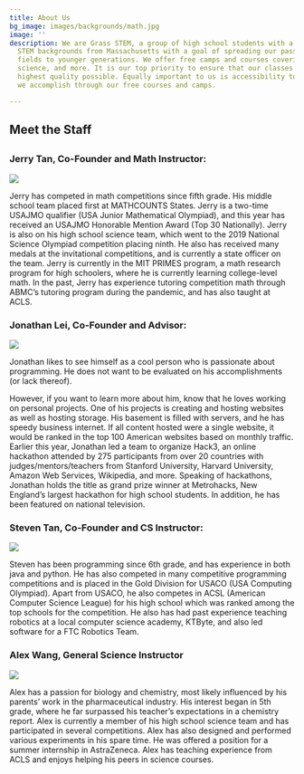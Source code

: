 ```yaml
---
title: About Us
bg_image: images/backgrounds/math.jpg
image: ''
description: We are Grass STEM, a group of high school students with a variety of
  STEM backgrounds from Massachusetts with a goal of spreading our passion for STEM
  fields to younger generations. We offer free camps and courses covering math, computer
  science, and more. It is our top priority to ensure that our classes are of the
  highest quality possible. Equally important to us is accessibility to all, which
  we accomplish through our free courses and camps.

---
```

## Meet the Staff

## 

### Jerry Tan, Co-Founder and Math Instructor:

![](/images/teachers/jerrytan.jpg)

Jerry has competed in math competitions since fifth grade. His middle school team placed first at MATHCOUNTS States. Jerry is a two-time USAJMO qualifier (USA Junior Mathematical Olympiad), and this year has received an USAJMO Honorable Mention Award (Top 30 Nationally). Jerry is also on his high school science team, which went to the 2019 National Science Olympiad competition placing ninth. He also has received many medals at the invitational competitions, and is currently a state officer on the team. Jerry is currently in the MIT PRIMES program, a math research program for high schoolers, where he is currently learning college-level math. In the past, Jerry has experience tutoring competition math through ABMC’s tutoring program during the pandemic, and has also taught at ACLS.

### Jonathan Lei, Co-Founder and Advisor:

![](/images/teachers/teacher-1.jpg)

Jonathan likes to see himself as a cool person who is passionate about programming. He does not want to be evaluated on his accomplishments (or lack thereof).

However, if you want to learn more about him, know that he loves working on personal projects. One of his projects is creating and hosting websites as well as hosting storage. His basement is filled with servers, and he has speedy business internet. If all content hosted were a single website, it would be ranked in the top 100 American websites based on monthly traffic. Earlier this year, Jonathan led a team to organize Hack3, an online hackathon attended by 275 participants from over 20 countries with judges/mentors/teachers from Stanford University, Harvard University, Amazon Web Services, Wikipedia, and more. Speaking of hackathons, Jonathan holds the title as grand prize winner at Metrohacks, New England’s largest hackathon for high school students. In addition, he has been featured on national television.

### Steven Tan, Co-Founder and CS Instructor:

![](/images/teachers/steventan.jpg)

Steven has been programming since 6th grade, and has experience in both java and python. He has also competed in many competitive programming competitions and is placed in the Gold Division for USACO (USA Computing Olympiad). Apart from USACO, he also competes in ACSL (American Computer Science League) for his high school which was ranked among the top schools for the competition. He also has had past experience teaching robotics at a local computer science academy, KTByte, and also led software for a FTC Robotics Team.

### Alex Wang, General Science Instructor

![](/images/teachers/alex_wang.jpg)

Alex has a passion for biology and chemistry, most likely influenced by his parents’ work in the pharmaceutical industry. His interest began in 5th grade, where he far surpassed his teacher’s expectations in a chemistry report. Alex is currently a member of his high school science team and has participated in several competitions. Alex has also designed and performed various experiments in his spare time. He was offered a position for a summer internship in AstraZeneca. Alex has teaching experience from ACLS and enjoys helping his peers in science courses.

